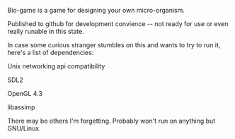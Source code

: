 Bio-game is a game for designing your own micro-organism.

Published to github for development convience -- not ready for use or even really runable in this state.

In case some curious stranger stumbles on this and wants to try to run it, here's a list of dependencies:

Unix networking api compatibility

SDL2

OpenGL 4.3

libassimp


There may be others I'm forgetting. Probably won't run on anything but GNU/Linux.
